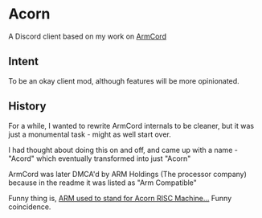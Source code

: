 # Acorn

A Discord client based on my work on [ArmCord](https://github.com/armcord/armcord)

## Intent

To be an okay client mod, although features will be more opinionated.

## History

For a while, I wanted to rewrite ArmCord internals to be cleaner, but it was just a monumental task - might as well start over.

I had thought about doing this on and off, and came up with a name - "Acord" which eventually transformed into just "Acorn"

ArmCord was later DMCA'd by ARM Holdings (The processor company) because in the readme it was listed as "Arm Compatible"

Funny thing is, [ARM used to stand for Acorn RISC Machine...](https://en.wikipedia.org/wiki/Arm_Holdings#Name) Funny coincidence.
